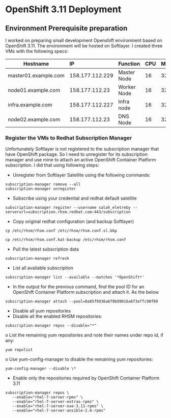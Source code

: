 # OpenShift 3.11 Deployment
## Environment Prerequisite preparation
I worked on preparing small development Openshift environment based on OpenShift 3.11. The environment will be hosted on Softlayer. 
I created three VMs with the following specs:

 Hostname | IP | Function | CPU | Memory | Storage 
 ---|:---|:---|:---|:---|:---|
master01.example.com | 158.177.112.229 | Master Node | 16 | 32 | 100 | 
node01.example.com | 158.177.112.23 | Worker Node | 16 | 32 | 100 |
infra.example.com | 158.177.112.227 | Infra node | 16 | 32 | 100 |
node02.example.com | 158.177.112.23 | DNS Node | 16 | 32 | 100 |

### Register the VMs to Redhat Subscription Manager
Unfortunately Softlayer is not registered to the subscription manager that have OpenShift package. So I need to unregister for its subscription manager and use mine to attach an active OpenShift Container Platform subscription. I did that using following steps:
* Unregister from Softlayer Satellite using the following commands:
```
subscription-manager remove --all
subscription-manager unregister
```
* Subscribe using your credential and redhat default satellite
```
subscription-manager register --username salah_eletreby --serverurl=subscription.rhsm.redhat.com:443/subscription
```
* Copy original redhat configuration (and backup Softlayer)
```
cp /etc/rhsm/rhsm.conf /etc/rhsm/rhsm.conf.sl.bkp

cp /etc/rhsm/rhsm.conf.kat-backup /etc/rhsm/rhsm.conf
```
* Pull the latest subscription data
```
subscription-manager refresh
```
* List all available subscription
```
subscription-manager list --available --matches '*OpenShift*'
```
-	In the output for the previous command, find the pool ID for an OpenShift Container Platform subscription and attach it. As the below
```
subscription-manager attach --pool=8a85f9936a6f0b99016a6f3effc90f09
```
-	Disable all yum repositories
  - Disable all the enabled RHSM repositories:
  ```
  subscription-manager repos --disable="*"
  ```
  o	List the remaining yum repositories and note their names under repo id, if any:
  ```
  yum repolist
  ```
  o	Use yum-config-manager to disable the remaining yum repositories:
  ```
  yum-config-manager --disable \*
  ```
 -	Enable only the repositories required by OpenShift Container Platform 3.11
 ```
 subscription-manager repos \
    --enable="rhel-7-server-rpms" \
    --enable="rhel-7-server-extras-rpms" \
    --enable="rhel-7-server-ose-3.11-rpms" \
    --enable="rhel-7-server-ansible-2.6-rpms"
```


